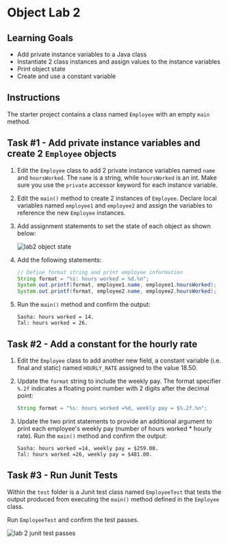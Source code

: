 # Object Lab 2

## Learning Goals

- Add private instance variables to a Java class
- Instantiate 2 class instances and assign values to the instance variables
- Print object state
- Create and use a constant variable

## Instructions

The starter project contains a class named `Employee` with an empty `main` method.


## Task #1 - Add private instance variables and create 2 `Employee` objects

1. Edit the `Employee` class to add 2 private instance variables named `name` and `hoursWorked`.
   The `name` is a string, while `hoursWorked` is an int.
   Make sure you use the `private` accessor keyword for each instance variable.
2. Edit the `main()` method to create 2 instances of `Employee`.  Declare local variables named
   `employee1`  and `employee2` and assign the variables to reference the new `Employee` instances.
3. Add assignment statements to set the state of each object as shown below:   
   
   ![lab2 object state](https://curriculum-content.s3.amazonaws.com/6676/java-mod2-oop-fundamentals/lab2_objectstate.png)

4. Add the following statements:      

   ```java
   // Define format string and print employee information
   String format = "%s: hours worked = %d.%n";
   System.out.printf(format, employee1.name, employee1.hoursWorked);
   System.out.printf(format, employee2.name, employee2.hoursWorked);
   ```

5. Run the `main()` method and confirm the output:    

   ```text
   Sasha: hours worked = 14.
   Tal: hours worked = 26.
   ```

## Task #2 - Add a constant for the hourly rate

1. Edit the `Employee` class to add another new field, a constant variable
   (i.e. final and static) named `HOURLY_RATE` assigned to the value 18.50.
2. Update the `format` string to include the weekly pay.  The format specifier  `%.2f` indicates a floating
   point number with 2 digits after the decimal point:    

   ```java
   String format = "%s: hours worked =%d, weekly pay = $%.2f.%n";
   ```

3. Update the two print statements to provide an additional argument to print each employee's weekly pay
   (number of hours worked * hourly rate).  Run the `main()` method and confirm the output:
   
   ```text
   Sasha: hours worked =14, weekly pay = $259.00.
   Tal: hours worked =26, weekly pay = $481.00.
   ```


## Task #3 - Run Junit Tests

Within the `test` folder is a Junit test class named  `EmployeeTest`
that tests the output produced from executing the `main()` method
defined in the `Employee` class.

Run `EmployeeTest` and confirm the test passes.

![lab 2 junit test passes](https://curriculum-content.s3.amazonaws.com/6676/java-mod2-oop-fundamentals/object_lab2_junit.png)
